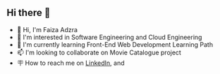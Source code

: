 ## Hi there 👋

- 👋 Hi, I'm Faiza Adzra
- 👀 I'm interested in Software Engineering and Cloud Engineering 
- 🌹 I'm currently learning Front-End Web Development Learning Path
- 📫 I'm looking to collaborate on Movie Catalogue project
- 🪧 How to reach me on 
<a href="https://www.linkedin.com/in/faiza-adzra-izzati-42b556222/" target="_blank">LinkedIn</a>, and 

 
<!--
**FaizaAdzra03/FaizaAdzra03** is a ✨ _special_ ✨ repository because its `README.md` (this file) appears on your GitHub profile.
You can click the Preview link to take a look at your changes.
--->
